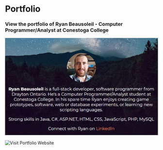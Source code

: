 # Portfolio
### View the portfolio of Ryan Beausoleil - Computer Programmer/Analyst at Conestoga College
![Ryan Beausoleil Portfolio](https://github.com/RyanTimothy/Portfolio/blob/master/images/readme-graphic.png)

![Visit Portfolio Website](https://ryantimothy.github.io/Portfolio/)
